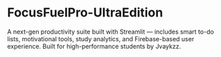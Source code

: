 # FocusFuelPro-UltraEdition
A next-gen productivity suite built with Streamlit — includes smart to-do lists, motivational tools, study analytics, and Firebase-based user experience. Built for high-performance students by Jvaykzz.
